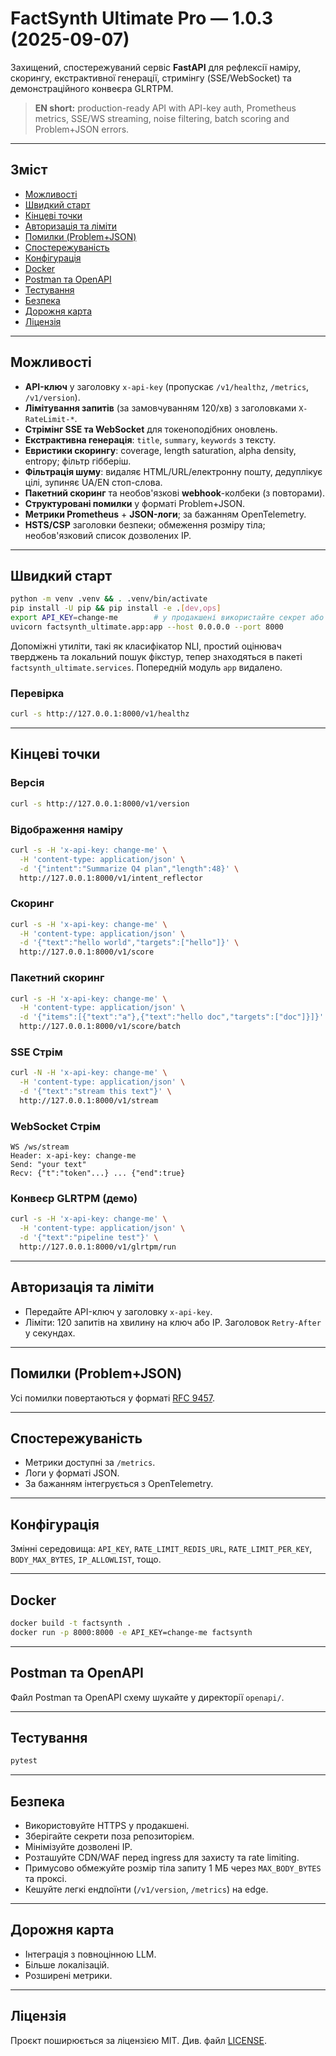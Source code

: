 # FactSynth Ultimate Pro — 1.0.3 (2025-09-07)

Захищений, спостережуваний сервіс **FastAPI** для рефлексії наміру,
скорингу, екстрактивної генерації, стримінгу (SSE/WebSocket) та
демонстраційного конвеєра GLRTPM.

> **EN short:** production-ready API with API-key auth, Prometheus metrics,
> SSE/WS streaming, noise filtering, batch scoring and Problem+JSON errors.

---

## Зміст

* [Можливості](#можливості)
* [Швидкий старт](#швидкий-старт)
* [Кінцеві точки](#кінцеві-точки)
* [Авторизація та ліміти](#авторизація-та-ліміти)
* [Помилки (Problem+JSON)](#помилки-problemjson)
* [Спостережуваність](#спостережуваність)
* [Конфігурація](#конфігурація)
* [Docker](#docker)
* [Postman та OpenAPI](#postman-та-openapi)
* [Тестування](#тестування)
* [Безпека](#безпека)
* [Дорожня карта](#дорожня-карта)
* [Ліцензія](#ліцензія)

---

## Можливості

* **API-ключ** у заголовку `x-api-key` (пропускає `/v1/healthz`, `/metrics`, `/v1/version`).
* **Лімітування запитів** (за замовчуванням 120/хв) з заголовками `X-RateLimit-*`.
* **Стрімінг SSE та WebSocket** для токеноподібних оновлень.
* **Екстрактивна генерація**: `title`, `summary`, `keywords` з тексту.
* **Евристики скорингу**: coverage, length saturation, alpha density, entropy; фільтр гібберіш.
* **Фільтрація шуму**: видаляє HTML/URL/електронну пошту, дедуплікує цілі, зупиняє UA/EN стоп-слова.
* **Пакетний скоринг** та необов'язкові **webhook**-колбеки (з повторами).
* **Структуровані помилки** у форматі Problem+JSON.
* **Метрики Prometheus** + **JSON-логи**; за бажанням OpenTelemetry.
* **HSTS/CSP** заголовки безпеки; обмеження розміру тіла; необов'язковий список дозволених IP.

---

## Швидкий старт

```bash
python -m venv .venv && . .venv/bin/activate
pip install -U pip && pip install -e .[dev,ops]
export API_KEY=change-me        # у продакшені використайте секрет або Vault
uvicorn factsynth_ultimate.app:app --host 0.0.0.0 --port 8000
```

Допоміжні утиліти, такі як класифікатор NLI, простий оцінювач тверджень та
локальний пошук фікстур, тепер знаходяться в пакеті
`factsynth_ultimate.services`. Попередній модуль `app` видалено.

### Перевірка

```bash
curl -s http://127.0.0.1:8000/v1/healthz
```

---

## Кінцеві точки

### Версія

```bash
curl -s http://127.0.0.1:8000/v1/version
```

### Відображення наміру

```bash
curl -s -H 'x-api-key: change-me' \
  -H 'content-type: application/json' \
  -d '{"intent":"Summarize Q4 plan","length":48}' \
  http://127.0.0.1:8000/v1/intent_reflector
```

### Скоринг

```bash
curl -s -H 'x-api-key: change-me' \
  -H 'content-type: application/json' \
  -d '{"text":"hello world","targets":["hello"]}' \
  http://127.0.0.1:8000/v1/score
```

### Пакетний скоринг

```bash
curl -s -H 'x-api-key: change-me' \
  -H 'content-type: application/json' \
  -d '{"items":[{"text":"a"},{"text":"hello doc","targets":["doc"]}]}' \
  http://127.0.0.1:8000/v1/score/batch
```

### SSE Стрім

```bash
curl -N -H 'x-api-key: change-me' \
  -H 'content-type: application/json' \
  -d '{"text":"stream this text"}' \
  http://127.0.0.1:8000/v1/stream
```

### WebSocket Стрім

```text
WS /ws/stream
Header: x-api-key: change-me
Send: "your text"
Recv: {"t":"token"...} ... {"end":true}
```

### Конвеєр GLRTPM (демо)

```bash
curl -s -H 'x-api-key: change-me' \
  -H 'content-type: application/json' \
  -d '{"text":"pipeline test"}' \
  http://127.0.0.1:8000/v1/glrtpm/run
```

---

## Авторизація та ліміти

* Передайте API-ключ у заголовку `x-api-key`.
* Ліміти: 120 запитів на хвилину на ключ або IP. Заголовок `Retry-After` у секундах.

---

## Помилки (Problem+JSON)

Усі помилки повертаються у форматі [RFC 9457](https://www.rfc-editor.org/rfc/rfc9457).

---

## Спостережуваність

* Метрики доступні за `/metrics`.
* Логи у форматі JSON.
* За бажанням інтегрується з OpenTelemetry.

---

## Конфігурація

Змінні середовища: `API_KEY`, `RATE_LIMIT_REDIS_URL`, `RATE_LIMIT_PER_KEY`, `BODY_MAX_BYTES`, `IP_ALLOWLIST`, тощо.

---

## Docker

```bash
docker build -t factsynth .
docker run -p 8000:8000 -e API_KEY=change-me factsynth
```

---

## Postman та OpenAPI

Файл Postman та OpenAPI схему шукайте у директорії `openapi/`.

---

## Тестування

```bash
pytest
```

---

## Безпека

* Використовуйте HTTPS у продакшені.
* Зберігайте секрети поза репозиторієм.
* Мінімізуйте дозволені IP.
* Розташуйте CDN/WAF перед ingress для захисту та rate limiting.
* Примусово обмежуйте розмір тіла запиту 1 МБ через `MAX_BODY_BYTES` та проксі.
* Кешуйте легкі ендпоїнти (`/v1/version`, `/metrics`) на edge.

---

## Дорожня карта

* Інтеграція з повноцінною LLM.
* Більше локалізацій.
* Розширені метрики.

---

## Ліцензія

Проєкт поширюється за ліцензією MIT. Див. файл [LICENSE](LICENSE).
